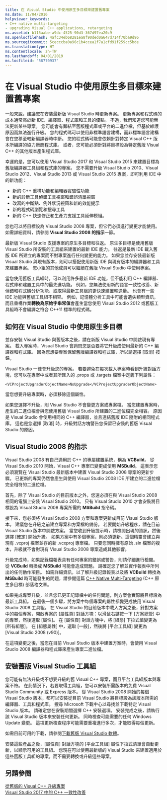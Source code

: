 ```yaml
---
title: 在 Visual Studio 中使用原生多目標來建置舊專案
ms.date: 11/04/2016
helpviewer_keywords:
- C++ native multi-targeting
- upgrading Visual C++ applications, retargeting
ms.assetid: b115aabe-a9dc-4525-90d3-367d97ea20c9
ms.openlocfilehash: 4afc34eb68281ea8f90ded0a647d714f70ba9d96
ms.sourcegitcommit: 5cecccba0a96c1b4ccea1f7a1cfd91f259cc5bde
ms.translationtype: HT
ms.contentlocale: zh-TW
ms.lasthandoff: 04/01/2019
ms.locfileid: "58770937"
---
```

# <a name="use-native-multi-targeting-in-visual-studio-to-build-old-projects"></a>在 Visual Studio 中使用原生多目標來建置舊專案

一般來說，建議您在安裝最新版 Visual Studio 時更新專案。 更新專案和程式碼的成本通常高於新 IDE、編譯器、程式庫和工具的優點。 不過，我們知道您可能無法更新某些專案。 您可能會有繫結至舊版程式庫或平台的二進位檔，但基於維護原因而無法進行升級。 您的程式碼可以使用非標準語言建構，而非標準語言建構會在您移至較新編譯器時中斷。 您的程式碼可能會依賴針對特定 Visual C++ 版本所編譯的協力廠商程式庫。 或者，您可能必須針對將目標設為特定舊版 Visual C++ 的其他版本產生程式庫。

幸運的是，您可以使用 Visual Studio 2017 和 Visual Studio 2015 來建置目標為舊版編譯器工具組和程式庫的專案。 您不需要升級 Visual Studio 2010、Visual Studio 2012、Visual Studio 2013 或 Visual Studio 2015 專案，即可利用 IDE 中的新功能：

  - 新的 C++ 重構功能和編輯器實驗性功能
  - 新的診斷工具偵錯工具視窗和錯誤清單視窗
  - 改寫的中斷點、例外狀況視窗和新的效能提示
  - 新的程式碼瀏覽和搜尋工具
  - 新的 C++ 快速修正和生產力支援工具延伸模組。

您也可以將目標設為 Visual Studio 2008 專案，但它們必須進行變更才能使用。 如需詳細資料，請參閱 **Visual Studio 2008 的指示**一節。

最新版 Visual Studio 支援專案的原生多目標和往返。 原生多目標是使用舊版 Visual Studio 所安裝的工具組來建置的最新 IDE 能力。 往返是最新 IDE 載入舊版 IDE 所建立的專案而不對專案進行任何變更的能力。 如果您並存安裝最新版 Visual Studio 與現有版本，則可以搭配使用新版 IDE 與現有版本的編譯器和工具來建置專案。 您小組的其他成員可以繼續在舊版 Visual Studio 中使用專案。

當您使用舊版工具組時，可以利用許多最新 IDE 功能，但不能利用 C++ 編譯器、程式庫和建置工具中的最先進功能。 例如，您無法使用新的語言一致性改善、新偵錯和程式碼分析功能，或取得最新工具組的更快速建置輸送量。 也會有一些 IDE 功能與舊版工具組不相容。 例如，記憶體分析工具中可能會遺失類型資訊，而且重構作業**轉換為原始字串常值**會產生當您使用 Visual Studio 2012 或舊版工具組時不會編譯之符合 C++11 標準的程式碼。

## <a name="how-to-use-native-multi-targeting-in-visual-studio"></a>如何在 Visual Studio 中使用原生多目標

並存安裝 Visual Studio 與舊版本之後，請在新版 Visual Studio 中開啟現有專案。 載入專案時，Visual Studio 會詢問您是否要將它升級成使用最新的 C++ 編譯器和程式庫。 因為您想要專案保留舊版編譯器和程式庫，所以請選擇 [取消] 按鈕。

Visual Studio 一律會升級您的專案。 若要避免在每次載入專案時看到升級對話方塊，您可以在專案中或者其所匯入的 .props 或 .targets 檔案中定義下列屬性：

`<VCProjectUpgraderObjectName>NoUpgrade</VCProjectUpgraderObjectName>`

當您想要升級專案時，必須移除這個屬性。

如果您選擇不升級，則 Visual Studio 不會變更方案或專案檔。 當您建置專案時，產生的二進位檔會與您使用舊版 Visual Studio 所建置的二進位檔完全相容。 原因是 Visual Studio 會使用相同的 C++ 編譯器，並且連結舊版 IDE 隨附的相同程式庫。 這也是您選擇 [取消] 時，升級對話方塊警告您保留已安裝的舊版 Visual Studio 的原因。

## <a name="instructions-for-visual-studio-2008"></a>Visual Studio 2008 的指示

Visual Studio 2008 有自己適用於 C++ 的專屬建置系統，稱為 **VCBuild**。 從 Visual Studio 2010 開始，Visual C++ 專案已變更成使用 **MSBuild**。 這表示您必須瀏覽在 Visual Studio 最新版本中建置 Visual Studio 2008 專案的更新步驟。 已更新的專案仍然會產生與使用 Visual Studio 2008 IDE 所建立的二進位檔完全相符的二進位檔。

首先，除了 Visual Studio 的目前版本之外，您還必須在與 Visual Studio 2008 相同的電腦上安裝 Visual Studio 2010。 只有 Visual Studio 2010 才會安裝將目標設為 Visual Studio 2008 專案所需的 **MSBuild** 指令碼。

接下來，您必須將 Visual Studio 2008 方案和專案更新成目前 Visual Studio 版本。 建議您在升級之前建立專案和方案檔的備份。 若要開始升級程序，請在目前 Visual Studio 版本中開啟方案。 當您收到升級提示時，請檢閱出現的資訊，然後選擇 [確定] 開始升級。 如果方案中有多個專案，則必須更新。這個精靈會建立與現有 .vcproj 檔案並存的新 .vcxproj 專案檔。 只要您同時擁有原始 .sln 檔案的複本，升級就不會對現有 Visual Studio 2008 專案造成其他影響。

升級完成時，如果記錄檔報表具有任何專案的錯誤或警告，則請仔細進行檢閱。 從 **VCBuild** 轉換成 **MSBuild** 可能會造成問題。 請確定您了解並實作報表中所列出的任何動作項目。 如需詳細資訊，以了解升級記錄報表以及將 **VCBuild** 轉換為 **MSBuild** 時可能發生的問題，請參閱這篇 [C++ Native Multi-Targeting](https://blogs.msdn.microsoft.com/vcblog/2009/12/08/c-native-multi-targeting/) (C++ 原生多目標) 部落格文章。

如果完成專案升級，並且您已更正記錄檔中的任何問題，則方案會實際將目標設為最新工具組。 在最後一個步驟，將方案中每個專案的屬性都變更成使用 Visual Studio 2008 工具組。 在 Visual Studio 的目前版本中載入方案之後，針對方案中的每個專案，開啟專案的 [屬性頁] 對話方塊：以滑鼠右鍵按一下 [方案總管] 中的專案，然後選取 [屬性]。 在 [屬性頁] 對話方塊中，將 [組態] 下拉式值變更為 [所有組態]。 在 [組態屬性] 中，選取 [一般]，然後將 [平台工具組] 變更為 [Visual Studio 2008 (v90)]。

在這項變更之後，當您在目前 Visual Studio 版本中建置方案時，會使用 Visual Studio 2008 編譯器和程式庫來產生專案二進位檔。

## <a name="install-an-older-visual-studio-toolset"></a>安裝舊版 Visual Studio 工具組

您可能有無法升級或不想要升級的舊 Visual C++ 專案，而且平台工具組版本與專案不符。 在此情況下，若要取得工具組，您可以安裝所需版本的免費 Visual Studio Community 或 Express 版本。 從 Visual Studio 2008 開始的每個 Visual Studio 版本，都可以安裝從目前 Visual Studio 將目標設為該版本所需的編譯器、工具和程式庫。 搜尋 Microsoft 下載中心以尋找並下載特定 Visual Studio 版本。 請確定您在安裝期間選擇 C++ 安裝選項。 安裝完成之後，請執行該 Visual Studio 版本來安裝任何更新。 同時檢查可能需要的任何 Windows Update 變更。 這項更新檢查程序可能需要重複進行多次，才能取得每個更新。

如需目前可用的下載，請參閱[下載舊版 Visual Studio 軟體](https://visualstudio.microsoft.com/vs/older-downloads/)。

安裝這些產品之後，[屬性頁] 對話方塊的 [平台工具組] 屬性下拉式清單會自動更新，以顯示可用的工具組。 您現在可以使用最新版的 Visual Studio 來建置適用於這些舊版工具組的專案，而不需要轉換或升級這些專案。

## <a name="see-also"></a>另請參閱

[從舊版的 Visual C++ 升級專案](upgrading-projects-from-earlier-versions-of-visual-cpp.md)<br/>
[Visual Studio 2017 中的 C++ 一致性改善](../overview/cpp-conformance-improvements-2017.md)
